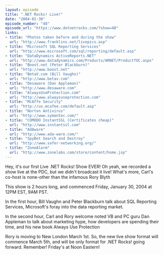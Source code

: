 ```yaml
---
layout: episode
title: ".NET Rocks! Live!"
date: "2004-01-30"
episode_number: "48"
episode_url: "https://www.dotnetrocks.com/?show=48"
links:
- title: "Photos taken before and during the show"
  url: "http://www.franklins.net/livepics.asp"
- title: "Microsoft SQL Reporting Services"
  url: "http://www.microsoft.com/sql/reporting/default.asp"
- title: "DataDynamics ActiveReports.NET"
  url: "http://www.datadynamics.com/Products/ARNET/ProductTOC.aspx"
- title: "Boost.net (Peter Blackburn)"
  url: "http://www.boost.net"
- title: "BetaV.com (Bill Vaughn)"
  url: "http://www.betav.com"
- title: "Desaware (Dan Appleman)"
  url: "http://www.desaware.com"
- title: "AlwaysUseProtection.com"
  url: "http://www.alwaysuseprotection.com"
- title: "McAffe Security"
  url: "http://us.mcafee.com/default.asp"
- title: "Norton Antivirus"
  url: "http://www.symantec.com/"
- title: "COMODO InstantSSL (Certificates cheap)"
  url: "http://www.instantssl.com"
- title: "AdAware"
  url: "http://www.ada-ware.com/"
- title: "SpyBot Search and Destroy"
  url: "http://www.safer-networking.org/"
- title: "ZoneAlarm"
  url: "http://www.zonelabs.com/store/content/home.jsp"
---
```


Hey, it's our first Live .NET Rocks! Show EVER! Oh yeah, we recorded a show live at the PDC, but we didn't broadcast it live! What's more, Carl's co-host is none-other than the infamous Rory Blyth

This show is 2 hours long, and commenced Friday, January 30, 2004 at 12PM EST, 9AM PST. 

In the first hour, Bill Vaughn and Peter Blackburn talk about SQL Reporting Services, Microsoft's foray into the data reporting market.

In the second hour, Carl and Rory welcome noted VB and PC guru Dan Appleman to talk about marketing hype, how developers are spending their time, and his new book Always Use Protection

Rory is moving to New London March 1st. So, the new live show format will commence March 5th, and will be only format for .NET Rocks! going forward. Remember! Friday's at Noon Eastern!
